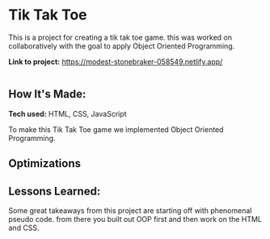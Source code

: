 # Tik Tak Toe
This is a project for creating a tik tak toe game. this was worked on collaboratively with the goal to apply Object Oriented Programming.

**Link to project:** https://modest-stonebraker-058549.netlify.app/

<img src="">

## How It's Made:

**Tech used:** HTML, CSS, JavaScript

To make this Tik Tak Toe game we implemented Object Oriented Programming.

## Optimizations


## Lessons Learned:

Some great takeaways from this project are starting off with phenomenal pseudo code. from there you built out OOP first and then work on the HTML and CSS.


